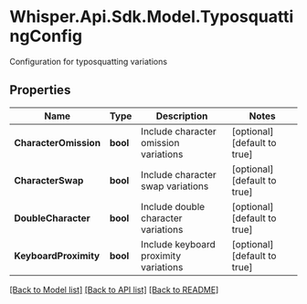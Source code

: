 # Whisper.Api.Sdk.Model.TyposquattingConfig
Configuration for typosquatting variations

## Properties

Name | Type | Description | Notes
------------ | ------------- | ------------- | -------------
**CharacterOmission** | **bool** | Include character omission variations | [optional] [default to true]
**CharacterSwap** | **bool** | Include character swap variations | [optional] [default to true]
**DoubleCharacter** | **bool** | Include double character variations | [optional] [default to true]
**KeyboardProximity** | **bool** | Include keyboard proximity variations | [optional] [default to true]

[[Back to Model list]](../../README.md#documentation-for-models) [[Back to API list]](../../README.md#documentation-for-api-endpoints) [[Back to README]](../../README.md)

